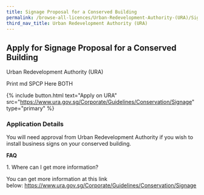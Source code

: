 ```yaml
---
title: Signage Proposal for a Conserved Building
permalink: /browse-all-licences/Urban-Redevelopment-Authority-(URA)/Signage-Proposal-for-a-Conserved-Building
third_nav_title: Urban Redevelopment Authority (URA)
---
```


## Apply for Signage Proposal for a Conserved Building

Urban Redevelopment Authority (URA)

Print md SPCP Here BOTH

{% include button.html text="Apply on URA" src="https://www.ura.gov.sg/Corporate/Guidelines/Conservation/Signage" type="primary" %}

### Application Details

<p>You will need approval from Urban Redevelopment Authority if you wish to install business signs on your conserved building.</p><p><strong>FAQ</strong></p>
<p>1. Where can I get more information?</p>
<p>You can get more information at this link below:&nbsp;<a href="https://www.ura.gov.sg/Corporate/Guidelines/Conservation/Signage" target="_blank" rel="noopener">https://www.ura.gov.sg/Corporate/Guidelines/Conservation/Signage</a></p>


